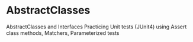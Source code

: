 # AbstractClasses
AbstractClasses and Interfaces Practicing
Unit tests (JUnit4) using Assert class methods, Matchers, Parameterized tests

